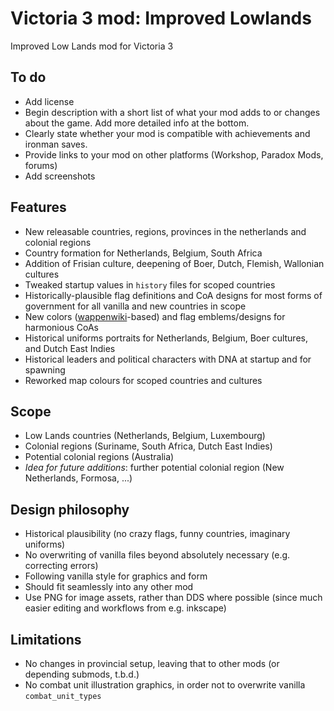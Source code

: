 # Victoria 3 mod: Improved Lowlands

Improved Low Lands mod for Victoria 3

## To do

- Add license
- Begin description with a short list of what your mod adds to or changes about the game. Add more detailed info at the bottom.
- Clearly state whether your mod is compatible with achievements and ironman saves.
- Provide links to your mod on other platforms (Workshop, Paradox Mods, forums)
- Add screenshots

## Features

- New releasable countries, regions, provinces in the netherlands and colonial regions
- Country formation for Netherlands, Belgium, South Africa
- Addition of Frisian culture, deepening of Boer, Dutch, Flemish, Wallonian cultures
- Tweaked startup values in `history` files for scoped countries
- Historically-plausible flag definitions and CoA designs for most forms of government for all vanilla and new countries in scope
- New colors ([wappenwiki](http://wappenwiki.org)-based) and flag emblems/designs for harmonious CoAs 
- Historical uniforms portraits for Netherlands, Belgium, Boer cultures, and Dutch East Indies
- Historical leaders and political characters with DNA at startup and for spawning
- Reworked map colours for scoped countries and cultures

## Scope

- Low Lands countries (Netherlands, Belgium, Luxembourg)
- Colonial regions (Suriname, South Africa, Dutch East Indies)
- Potential colonial regions (Australia)
- _Idea for future additions_: further potential colonial region (New Netherlands, Formosa, ...)

## Design philosophy

- Historical plausibility (no crazy flags, funny countries, imaginary uniforms)
- No overwriting of vanilla files beyond absolutely necessary (e.g. correcting errors)
- Following vanilla style for graphics and form
- Should fit seamlessly into any other mod
- Use PNG for image assets, rather than DDS where possible (since much easier editing and workflows from e.g. inkscape)

## Limitations

- No changes in provincial setup, leaving that to other mods (or depending submods, t.b.d.)
- No combat unit illustration graphics, in order not to overwrite vanilla `combat_unit_types`
